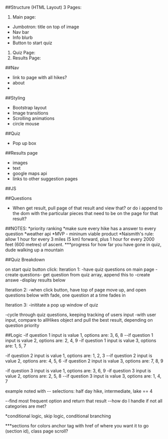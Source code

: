 ##Structure (HTML Layout)
3 Pages:
1. Main page:
  * Jumbotron: title on top of image
  * Nav bar
  * Info blurb
  * Button to start quiz
1. Quiz Page:
1. Results Page:

##Nav
* link to page with all hikes?
* about
*

##Styling
* Bootstrap layout
* Image transitions
* Scrolling animations
* circle mouse

##Quiz
* Pop up box

##Results page
* images
* text
* google maps api
* links to other suggestion pages

##JS

##Questions
* When get result, pull page of that result and view that? or do i append to the dom with the particular pieces that need to be on the page for that result?

##NOTES:
*priority ranking
*make sure every hike has a answer to every question
*weather api
*MVP - mininum viable product
*Naismith's rule: allow 1 hour for every 3 miles (5 km) forward, plus 1 hour for every 2000 feet (600 metres) of ascent.
***progress for how far you have gone in quiz, dude walking up a mountain

##Quiz Breakdown

on start quiz button click:
Iteration 1:
-have quiz questions on main page
  -create questions- get question from quiz array, append this to
  -create answe
-display results below

Iteration 2:
-when click button, have top of page move up, and open questions below with fade, one question at a time fades in

Iteration 3:
-inititate a pop up window of quiz


-cycle through quiz questions, keeping tracking of users input
-with user input, compare to allHikes object and pull the best result, depending on question priority


##Logic
-if question 1 input is value 1, options are: 3, 6, 8
--if question 1 input is value 2, options are: 2, 4, 9
-if question 1 input is value 3, options are: 1, 5, 7

-if question 2 input is value 1, options are: 1, 2, 3
--if question 2 input is value 2, options are: 4, 5, 6
-if question 2 input is value 3, options are: 7, 8, 9

-if question 3 input is value 1, options are: 3, 6, 9
-if question 3 input is value 2, options are: 2, 5, 8
--if question 3 input is value 3, options are: 1, 4, 7

example noted with -- selections:
half day hike, intermediate, lake == 4

--find most frequent option and return that result
--how do I handle if not all categories are met?

*conditional logic, skip logic, conditional branching

***sections for colors
anchor tag with href of where you want it to go (section id), class page scroll?
